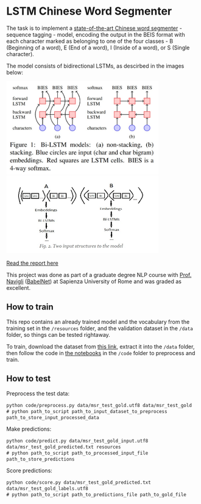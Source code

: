 # LSTM Chinese Word Segmenter

The task is to implement a [state-of-the-art Chinese word segmenter](https://www.aclweb.org/anthology/D18-1529/) - sequence tagging - model, encoding the output in the BEIS format with each character marked as belonging to one of the four classes - B (Beginning of a word), E (End of a word), I (Inside of a word), or S (Single character).

The model consists of bidirectional LSTMs, as descirbed in the images below:

<img src="images/figure1.jpg" alt="Bi-LSTM model structures" title="Bi-LSTM model structures" width="400"/>
<img src="images/figure2.jpg" alt="Input structures to the model" title="Input structures to the model" width="400"/>

[Read the report here](report.pdf)

This project was done as part of a graduate degree NLP course with [Prof. Navigli](http://wwwusers.di.uniroma1.it/~navigli/) ([BabelNet](https://babelnet.org/)) at Sapienza University of Rome and was graded as excellent.

## How to train

This repo contains an already trained model and the vocabulary from the training set in the `/resources` folder, and the validation dataset in the `/data` folder, so things can be tested rightaway.

To train, download the dataset from [this link](http://sighan.cs.uchicago.edu/bakeoff2005/), extract it into the `/data` folder, then follow the code in [the notebooks](code/unigrams_only_notebook.ipynb) in the `/code` folder to preprocess and train.

## How to test

Preprocess the test data:
```
python code/preprocess.py data/msr_test_gold.utf8 data/msr_test_gold
# python path_to_script path_to_input_dataset_to_preprocess path_to_store_input_processed_data
```

Make predictions:
```
python code/predict.py data/msr_test_gold_input.utf8 data/msr_test_gold_predicted.txt resources
# python path_to_script path_to_processed_input_file path_to_store_predictions
```

Score predictions:
```
python code/score.py data/msr_test_gold_predicted.txt data/msr_test_gold_labels.utf8
# python path_to_script path_to_predictions_file path_to_gold_file
```
